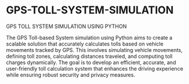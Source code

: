 # GPS-TOLL-SYSTEM-SIMULATION
GPS TOLL SYSTEM SIMULATION USING PYTHON

The GPS Toll-based System simulation using Python aims to create a scalable solution that accurately calculates tolls based on vehicle movements tracked by GPS. This involves simulating vehicle movements, defining toll zones, calculating distances traveled, and computing toll charges dynamically. The goal is to develop an efficient, accurate, and user-friendly toll calculation system that enhances the driving experience while ensuring robust security and privacy measures​.



